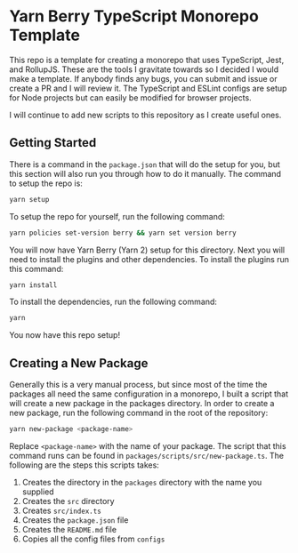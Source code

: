 # Yarn Berry TypeScript Monorepo Template

This repo is a template for creating a monorepo that uses TypeScript, Jest, and RollupJS. These are the tools I gravitate towards so I decided I would make a template. If anybody finds any bugs, you can submit and issue or create a PR and I will review it. The TypeScript and ESLint configs are setup for Node projects but can easily be modified for browser projects.

I will continue to add new scripts to this repository as I create useful ones.

## Getting Started

There is a command in the `package.json` that will do the setup for you, but this section will also run you through how to do it manually. The command to setup the repo is:

```bash
yarn setup
```

To setup the repo for yourself, run the following command:

```bash
yarn policies set-version berry && yarn set version berry
```

You will now have Yarn Berry (Yarn 2) setup for this directory. Next you will need to install the plugins and other dependencies. To install the plugins run this command:

```bash
yarn install
```

To install the dependencies, run the following command:

```bash
yarn
```

You now have this repo setup!

## Creating a New Package

Generally this is a very manual process, but since most of the time the packages all need the same configuration in a monorepo, I built a script that will create a new package in the packages directory. In order to create a new package, run the following command in the root of the repository:

```bash
yarn new-package <package-name>
```

Replace `<package-name>` with the name of your package. The script that this command runs can be found in `packages/scripts/src/new-package.ts`. The following are the steps this scripts takes:

1. Creates the directory in the `packages` directory with the name you supplied
1. Creates the `src` directory
1. Creates `src/index.ts`
1. Creates the `package.json` file
1. Creates the `README.md` file
1. Copies all the config files from `configs`
